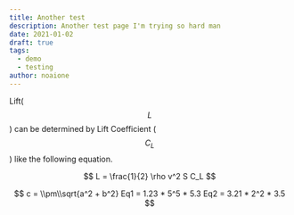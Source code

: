 ```yaml
---
title: Another test
description: Another test page I'm trying so hard man
date: 2021-01-02
draft: true
tags:
  - demo
  - testing
author: noaione
---
```


Lift($$L$$) can be determined by Lift Coefficient ($$C_L$$) like the following
equation.

$$
L = \frac{1}{2} \rho v^2 S C_L
$$

$$
c = \\pm\\sqrt{a^2 + b^2}
Eq1 = 1.23 * 5^5 * 5.3
Eq2 = 3.21 * 2^2 * 3.5
$$
